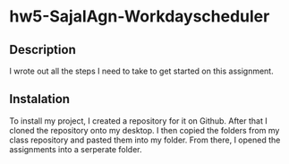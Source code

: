 # hw5-SajalAgn-Workdayscheduler

## Description
I wrote out all the steps I need to take to get started on this assignment.

## Instalation
To install my project, I created a repository for it on Github. After that I cloned the repository onto my desktop. I then copied the folders from my class repository and pasted them into my folder. From there, I opened the assignments into a serperate folder.
